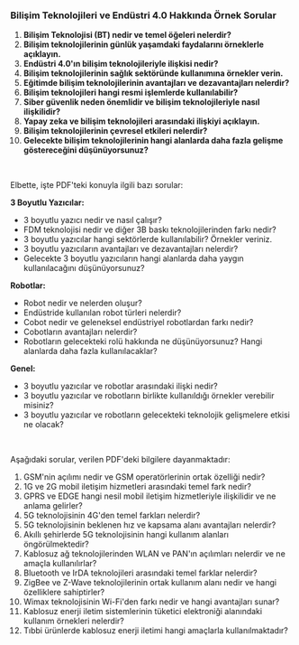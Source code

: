 ### Bilişim Teknolojileri ve Endüstri 4.0 Hakkında Örnek Sorular

1.  **Bilişim Teknolojisi (BT) nedir ve temel öğeleri nelerdir?**
2.  **Bilişim teknolojilerinin günlük yaşamdaki faydalarını örneklerle açıklayın.**
3.  **Endüstri 4.0'ın bilişim teknolojileriyle ilişkisi nedir?**
4.  **Bilişim teknolojilerinin sağlık sektöründe kullanımına örnekler verin.**
5.  **Eğitimde bilişim teknolojilerinin avantajları ve dezavantajları nelerdir?**
6.  **Bilişim teknolojileri hangi resmi işlemlerde kullanılabilir?**
7.  **Siber güvenlik neden önemlidir ve bilişim teknolojileriyle nasıl ilişkilidir?**
8.  **Yapay zeka ve bilişim teknolojileri arasındaki ilişkiyi açıklayın.**
9.  **Bilişim teknolojilerinin çevresel etkileri nelerdir?**
10. **Gelecekte bilişim teknolojilerinin hangi alanlarda daha fazla gelişme göstereceğini düşünüyorsunuz?**

<br>

Elbette, işte PDF'teki konuyla ilgili bazı sorular:

**3 Boyutlu Yazıcılar:**

* 3 boyutlu yazıcı nedir ve nasıl çalışır?
* FDM teknolojisi nedir ve diğer 3B baskı teknolojilerinden farkı nedir?
* 3 boyutlu yazıcılar hangi sektörlerde kullanılabilir? Örnekler veriniz.
* 3 boyutlu yazıcıların avantajları ve dezavantajları nelerdir?
* Gelecekte 3 boyutlu yazıcıların hangi alanlarda daha yaygın kullanılacağını düşünüyorsunuz?

**Robotlar:**

* Robot nedir ve nelerden oluşur?
* Endüstride kullanılan robot türleri nelerdir?
* Cobot nedir ve geleneksel endüstriyel robotlardan farkı nedir?
* Cobotların avantajları nelerdir?
* Robotların gelecekteki rolü hakkında ne düşünüyorsunuz? Hangi alanlarda daha fazla kullanılacaklar?

**Genel:**

* 3 boyutlu yazıcılar ve robotlar arasındaki ilişki nedir?
* 3 boyutlu yazıcılar ve robotların birlikte kullanıldığı örnekler verebilir misiniz?
* 3 boyutlu yazıcılar ve robotların gelecekteki teknolojik gelişmelere etkisi ne olacak?

<br>

Aşağıdaki sorular, verilen PDF'deki bilgilere dayanmaktadır:

1.  GSM'nin açılımı nedir ve GSM operatörlerinin ortak özelliği nedir?
2.  1G ve 2G mobil iletişim hizmetleri arasındaki temel fark nedir?
3.  GPRS ve EDGE hangi nesil mobil iletişim hizmetleriyle ilişkilidir ve ne anlama gelirler?
4.  5G teknolojisinin 4G'den temel farkları nelerdir?
5.  5G teknolojisinin beklenen hız ve kapsama alanı avantajları nelerdir?
6.  Akıllı şehirlerde 5G teknolojisinin hangi kullanım alanları öngörülmektedir?
7.  Kablosuz ağ teknolojilerinden WLAN ve PAN'ın açılımları nelerdir ve ne amaçla kullanılırlar?
8.  Bluetooth ve IrDA teknolojileri arasındaki temel farklar nelerdir?
9.  ZigBee ve Z-Wave teknolojilerinin ortak kullanım alanı nedir ve hangi özelliklere sahiptirler?
10. Wimax teknolojisinin Wi-Fi'den farkı nedir ve hangi avantajları sunar?
11. Kablosuz enerji iletim sistemlerinin tüketici elektroniği alanındaki kullanım örnekleri nelerdir?
12. Tıbbi ürünlerde kablosuz enerji iletimi hangi amaçlarla kullanılmaktadır?